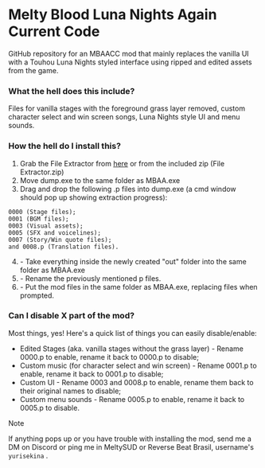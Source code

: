 # Melty Blood Luna Nights Again Current Code 
GitHub repository for an MBAACC mod that mainly replaces the vanilla UI with a Touhou Luna Nights styled interface using ripped and edited assets from the game. 

### What the hell does this include?

Files for vanilla stages with the foreground grass layer removed, custom character select and win screen songs, Luna Nights style UI and menu sounds.

### How the hell do I install this?

1.  Grab the File Extractor from [here](https://files.catbox.moe/ghmr93.zip) or from the included zip (File Extractor.zip) 
2. Move dump.exe to the same folder as MBAA.exe
3. Drag and drop the following .p files into dump.exe (a cmd window should pop up showing extraction progress): 

```
0000 (Stage files);
0001 (BGM files);
0003 (Visual assets);
0005 (SFX and voicelines); 
0007 (Story/Win quote files);
and 0008.p (Translation files).
```

4. \- Take everything inside the newly created "out" folder into the same folder as MBAA.exe
5. \- Rename the previously mentioned p files.
6. \- Put the mod files in the same folder as MBAA.exe, replacing files when prompted.

### Can I disable X part of the mod?
Most things, yes! Here's a quick list of things you can easily disable/enable:

- Edited Stages (aka. vanilla stages without the grass layer) - Rename 0000.p to enable, rename it back to 0000.p to disable;
- Custom music (for character select and win screen) - Rename 0001.p to enable, rename it back to 0001.p to disable;
- Custom UI - Rename 0003 and 0008.p to enable, rename them back to their original names to disable;
- Custom menu sounds - Rename 0005.p to enable, rename it back to 0005.p to disable.

> [!NOTE] 
> If anything pops up or you have trouble with installing the mod, send me a DM on Discord or ping me in MeltySUD or Reverse Beat Brasil, username's `yurisekina` .